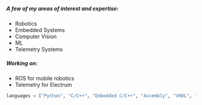 ##### A few of my areas of interest and expertise:
- Robotics
- Embedded Systems
- Computer Vision
- ML
- Telemetry Systems

##### Working on:
- ROS for mobile robotics
- Telemetry for Electrum

```python
languages = ["Python", "C/C++", "Embedded C/C++", "Assembly", "VHDL", "R", "Node.js"]
```
<!--
**aldrick-t/aldrick-t** is a ✨ _special_ ✨ repository because its `README.md` (this file) appears on your GitHub profile.

Here are some ideas to get you started:

- 🔭 I’m currently working on ...
- 🌱 I’m currently learning ...
- 👯 I’m looking to collaborate on ...
- 🤔 I’m looking for help with ...
- 💬 Ask me about ...
- 📫 How to reach me: ...
- 😄 Pronouns: ...
- ⚡ Fun fact: ...
-->

